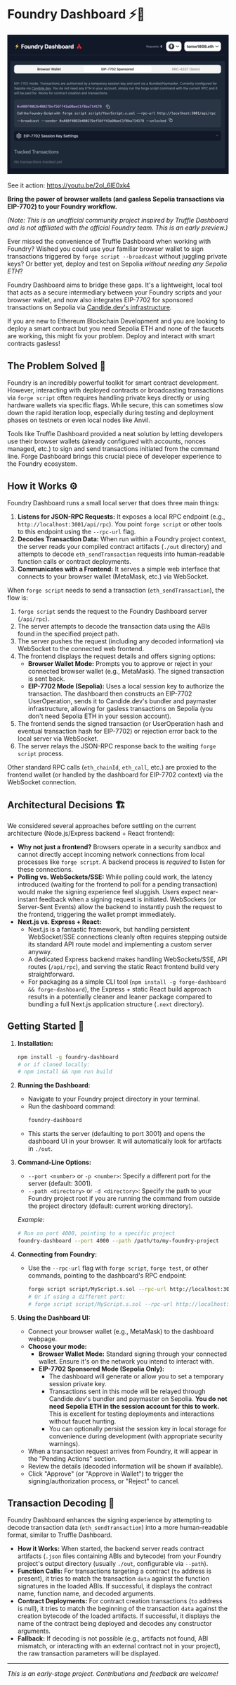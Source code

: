 # Foundry Dashboard ⚡️🦊

![Foundry Dashboard](images/image-2.png)

See it action: https://youtu.be/2ol_6IE0xk4

**Bring the power of browser wallets (and gasless Sepolia transactions via EIP-7702) to your Foundry workflow.**

*(Note: This is an unofficial community project inspired by Truffle Dashboard and is not affiliated with the official Foundry team. This is an early preview.)*

Ever missed the convenience of Truffle Dashboard when working with Foundry? Wished you could use your familiar browser wallet to sign transactions triggered by `forge script --broadcast` without juggling private keys? Or better yet, deploy and test on Sepolia *without needing any Sepolia ETH*?

Foundry Dashboard aims to bridge these gaps. It's a lightweight, local tool that acts as a secure intermediary between your Foundry scripts and your browser wallet, and now also integrates EIP-7702 for sponsored transactions on Sepolia via [Candide.dev's infrastructure](https://candide.dev).

If you are new to Ethereum Blockchain Development and you are looking to deploy a smart contract but you need Sepolia ETH and none of the faucets are working, this might fix your problem. Deploy and interact with smart contracts gasless!

## The Problem Solved 🧩

Foundry is an incredibly powerful toolkit for smart contract development. However, interacting with deployed contracts or broadcasting transactions via `forge script` often requires handling private keys directly or using hardware wallets via specific flags. While secure, this can sometimes slow down the rapid iteration loop, especially during testing and deployment phases on testnets or even local nodes like Anvil.

Tools like Truffle Dashboard provided a neat solution by letting developers use their browser wallets (already configured with accounts, nonces managed, etc.) to sign and send transactions initiated from the command line. Forge Dashboard brings this crucial piece of developer experience to the Foundry ecosystem.

## How it Works ⚙️

Foundry Dashboard runs a small local server that does three main things:

1.  **Listens for JSON-RPC Requests:** It exposes a local RPC endpoint (e.g., `http://localhost:3001/api/rpc`). You point `forge script` or other tools to this endpoint using the `--rpc-url` flag.
2.  **Decodes Transaction Data:** When run within a Foundry project context, the server reads your compiled contract artifacts (`./out` directory) and attempts to decode `eth_sendTransaction` requests into human-readable function calls or contract deployments.
3.  **Communicates with a Frontend:** It serves a simple web interface that connects to your browser wallet (MetaMask, etc.) via WebSocket.

When `forge script` needs to send a transaction (`eth_sendTransaction`), the flow is:

1.  `forge script` sends the request to the Foundry Dashboard server (`/api/rpc`).
2.  The server attempts to decode the transaction data using the ABIs found in the specified project path.
3.  The server pushes the request (including any decoded information) via WebSocket to the connected web frontend.
4.  The frontend displays the request details and offers signing options:
    *   **Browser Wallet Mode:** Prompts you to approve or reject in your connected browser wallet (e.g., MetaMask). The signed transaction is sent back.
    *   **EIP-7702 Mode (Sepolia):** Uses a local session key to authorize the transaction. The dashboard then constructs an EIP-7702 UserOperation, sends it to Candide.dev's bundler and paymaster infrastructure, allowing for gasless transactions on Sepolia (you don't need Sepolia ETH in your session account).
5.  The frontend sends the signed transaction (or UserOperation hash and eventual transaction hash for EIP-7702) or rejection error back to the local server via WebSocket.
6.  The server relays the JSON-RPC response back to the waiting `forge script` process.

Other standard RPC calls (`eth_chainId`, `eth_call`, etc.) are proxied to the frontend wallet (or handled by the dashboard for EIP-7702 context) via the WebSocket connection.

## Architectural Decisions 🏗️

We considered several approaches before settling on the current architecture (Node.js/Express backend + React frontend):

*   **Why not just a frontend?** Browsers operate in a security sandbox and cannot directly accept incoming network connections from local processes like `forge script`. A backend process is *required* to listen for these connections.
*   **Polling vs. WebSockets/SSE:** While polling could work, the latency introduced (waiting for the frontend to poll for a pending transaction) would make the signing experience feel sluggish. Users expect near-instant feedback when a signing request is initiated. WebSockets (or Server-Sent Events) allow the backend to instantly push the request to the frontend, triggering the wallet prompt immediately.
*   **Next.js vs. Express + React:**
    *   Next.js is a fantastic framework, but handling persistent WebSocket/SSE connections cleanly often requires stepping outside its standard API route model and implementing a custom server anyway.
    *   A dedicated Express backend makes handling WebSockets/SSE, API routes (`/api/rpc`), and serving the static React frontend build very straightforward.
    *   For packaging as a simple CLI tool (`npm install -g forge-dashboard && forge-dashboard`), the Express + static React build approach results in a potentially cleaner and leaner package compared to bundling a full Next.js application structure (`.next` directory).

## Getting Started 🚀

1.  **Installation:**
    ```bash
    npm install -g foundry-dashboard
    # or if cloned locally:
    # npm install && npm run build
    ```

2.  **Running the Dashboard:**
    *   Navigate to your Foundry project directory in your terminal.
    *   Run the dashboard command:
        ```bash
        foundry-dashboard
        ```
    *   This starts the server (defaulting to port 3001) and opens the dashboard UI in your browser. It will automatically look for artifacts in `./out`.

3.  **Command-Line Options:**
    *   `--port <number>` or `-p <number>`: Specify a different port for the server (default: 3001).
    *   `--path <directory>` or `-d <directory>`: Specify the path to your Foundry project root if you are running the command from outside the project directory (default: current working directory).

    *Example:*
    ```bash
    # Run on port 4000, pointing to a specific project
    foundry-dashboard --port 4000 --path /path/to/my-foundry-project
    ```

4.  **Connecting from Foundry:**
    *   Use the `--rpc-url` flag with `forge script`, `forge test`, or other commands, pointing to the dashboard's RPC endpoint:
        ```bash
        forge script script/MyScript.s.sol --rpc-url http://localhost:3001/api/rpc --broadcast
        # Or if using a different port:
        # forge script script/MyScript.s.sol --rpc-url http://localhost:4000/api/rpc --broadcast
        ```

5.  **Using the Dashboard UI:**
    *   Connect your browser wallet (e.g., MetaMask) to the dashboard webpage.
    *   **Choose your mode:**
        *   **Browser Wallet Mode:** Standard signing through your connected wallet. Ensure it's on the network you intend to interact with.
        *   **EIP-7702 Sponsored Mode (Sepolia Only):**
            *   The dashboard will generate or allow you to set a temporary session private key.
            *   Transactions sent in this mode will be relayed through Candide.dev's bundler and paymaster on Sepolia. **You do not need Sepolia ETH in the session account for this to work.** This is excellent for testing deployments and interactions without faucet hunting.
            *   You can optionally persist the session key in local storage for convenience during development (with appropriate security warnings).
    *   When a transaction request arrives from Foundry, it will appear in the "Pending Actions" section.
    *   Review the details (decoded information will be shown if available).
    *   Click "Approve" (or "Approve in Wallet") to trigger the signing/authorization process, or "Reject" to cancel.

## Transaction Decoding 🧐

Foundry Dashboard enhances the signing experience by attempting to decode transaction data (`eth_sendTransaction`) into a more human-readable format, similar to Truffle Dashboard.

*   **How it Works:** When started, the backend server reads contract artifacts (`.json` files containing ABIs and bytecode) from your Foundry project's output directory (usually `./out`, configurable via `--path`).
*   **Function Calls:** For transactions targeting a contract (`to` address is present), it tries to match the transaction `data` against the function signatures in the loaded ABIs. If successful, it displays the contract name, function name, and decoded arguments.
*   **Contract Deployments:** For contract creation transactions (`to` address is null), it tries to match the beginning of the transaction `data` against the creation bytecode of the loaded artifacts. If successful, it displays the name of the contract being deployed and decodes any constructor arguments.
*   **Fallback:** If decoding is not possible (e.g., artifacts not found, ABI mismatch, or interacting with an external contract not in your project), the raw transaction parameters will be displayed.

---

*This is an early-stage project. Contributions and feedback are welcome!*
